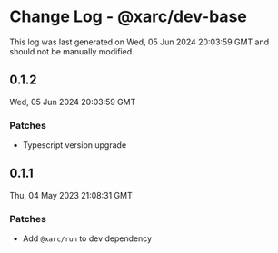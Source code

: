 # Change Log - @xarc/dev-base

This log was last generated on Wed, 05 Jun 2024 20:03:59 GMT and should not be manually modified.

## 0.1.2
Wed, 05 Jun 2024 20:03:59 GMT

### Patches

- Typescript version upgrade

## 0.1.1
Thu, 04 May 2023 21:08:31 GMT

### Patches

- Add `@xarc/run` to dev dependency

